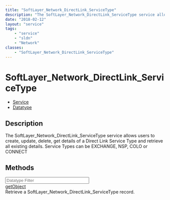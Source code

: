```yaml
---
title: "SoftLayer_Network_DirectLink_ServiceType"
description: "The SoftLayer_Network_DirectLink_ServiceType service allows users to create, update, delete, get details of a Direct Lin... "
date: "2018-02-12"
layout: "service"
tags:
    - "service"
    - "sldn"
    - "Network"
classes:
    - "SoftLayer_Network_DirectLink_ServiceType"
---
```

# SoftLayer_Network_DirectLink_ServiceType
<div id='service-datatype'>
    <ul id='sldn-reference-tabs'>
    <li id='service'> <a href='/reference/services/SoftLayer_Network_DirectLink_ServiceType' >Service</a></li>    <li id='datatype'> <a href='/reference/datatypes/SoftLayer_Network_DirectLink_ServiceType' >Datatype</a></li>
    </ul>
</div>

## Description
The SoftLayer_Network_DirectLink_ServiceType service allows users to create, update, delete, get details of a Direct Link Service Type and retrieve all existing details. Service Types can be EXCHANGE, NSP, COLO or CONNECT 



        
<div id="properties" class="content">
    <h2>Methods</h2>
    <div class="view-filters">
        <div class="clearfix">
            <div class="search-input-box">
                <input placeholder="Datatype Filter" onkeyup="titleSearch(inputId='edit-combine', divId='method-div', elementClass='method-row')" 
                    type="text" id="edit-combine" value="" size="30" maxlength="128" class="form-text">
            </div>
        </div>
    </div>
    <div id="method-div">
            <div class="method-row">
                        <span class='view-field-title'><a href='/reference/services/SoftLayer_Network_DirectLink_ServiceType/getObject'> getObject</a> </span>
            <div class='views-field-body'>Retrieve a SoftLayer_Network_DirectLink_ServiceType record.</div>
        </div>
        </div>
</div>

